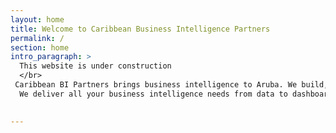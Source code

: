 ```yaml
---
layout: home
title: Welcome to Caribbean Business Intelligence Partners
permalink: /
section: home
intro_paragraph: >
  This website is under construction
  </br>
 Caribbean BI Partners brings business intelligence to Aruba. We build, maintain and improve business intelligence applications. Allowing you to analyze the valuable data your business applications are collecting. We build dashboards that provide immediate insights in your day-to-day business, allowing you to react and proactively steer your company in the right direction.
  We deliver all your business intelligence needs from data to dashboard. If your company is new to BI, let us introduce the possibilities. If you already own a BI application and want to change, upgrade or update something, please contact us.

  
---
```

